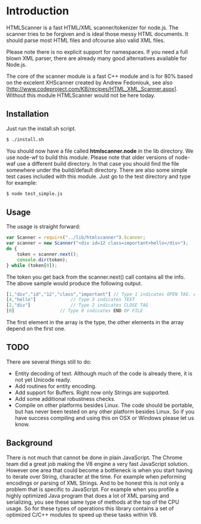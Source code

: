 # Introduction

HTMLScanner is a fast HTML/XML scanner/tokenizer for node.js. The scanner tries to be forgiven and is ideal those messy HTML documents. It should parse most HTML files and ofcourse also valid XML files. 

Please note there is no explicit support for namespaces. If you need a full blown XML parser, there are already many good alternatives available for Node.js. 

The core of the scanner module is a fast C++ module and is for 80% based on the excelent XHScanner created by Andrew Fedoniouk, see also [http://www.codeproject.com/KB/recipes/HTML_XML_Scanner.aspx]. Without this module HTMLScanner would not be here today.

## Installation

Just run the install.sh script. 

```bash
$ ./install.sh
```

You should now have a file called **htmlscanner.node** in the lib directory. We use node-wf to build this module. Please note that older versions of node-waf use a different build directory. In that case you should find the file somewhere under the build/default directory. There are also some simple test cases included with this module. Just go to the test directory and type for example:

```bash
$ node test_simple.js
```

## Usage

The usage is straight forward:

```javascript
var Scanner = require("../lib/htmlscanner").Scanner;
var scanner = new Scanner("<div id=12 class=important>hello</div>");
do {
	token = scanner.next();
	console.dir(token);
} while (token[0]);
```

The token you get back from the scanner.next() call contains all the info. The above sample would produce the following output.

```javascript
[1,"div","id","12","class","important"] // Type 1 indicates OPEN TAG. Attribute key/value pairs are also included.
[4,"hello"]				// Type 3 indicates TEXT
[2,"div"] 				// Type 2 indicates CLOSE TAG
[0]					// Type 0 indicates END OF FILE
```

The first element in the array is the type, the other elements in the array depend on the first one.

## TODO

There are several things still to do:
- Entity decoding of text. Although much of the code is already there, it is not yet Unicode ready.
- Add routines for entity encoding.
- Add support for Buffers. Right now only Strings are supported.
- Add some additional robustness checks.
- Compile on other platforms besides Linux. The code should be portable, but has never been tested on any other platform besides Linux. So if you have success compiling and using this on OSX or Windows please let us know.

## Background

There is not much that cannot be done in plain JavaScript. The Chrome team did a great job making the V8 engine a very fast JavaScript solution. However one area that could become a bottleneck is when you start having to iterate over String, character at the time. For example when peforming encodings or parsing of XML Strings. And to be honest this is not only a problem that is specific to JavaScript. For example when you profile a highly optimized Java program that does a lot of XML parsing and serializing, you see these same type of methods at the top of the CPU usage. So for these types of operations this library contains a set of optimized C/C++ modules to speed up these tasks within V8.

